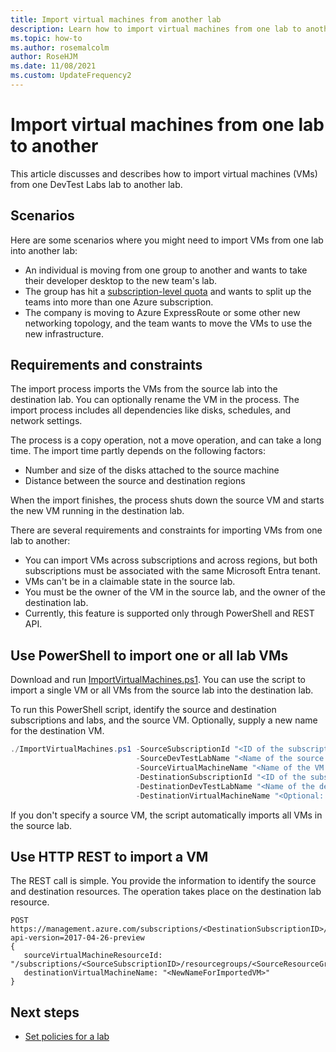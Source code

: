 ```yaml
---
title: Import virtual machines from another lab
description: Learn how to import virtual machines from one lab to another in Azure DevTest Labs.
ms.topic: how-to
ms.author: rosemalcolm
author: RoseHJM
ms.date: 11/08/2021
ms.custom: UpdateFrequency2
---
```


# Import virtual machines from one lab to another

This article discusses and describes how to import virtual machines (VMs) from one DevTest Labs lab to another lab.

## Scenarios
Here are some scenarios where you might need to import VMs from one lab into another lab:

- An individual is moving from one group to another and wants to take their developer desktop to the new team's lab.
- The group has hit a [subscription-level quota](../azure-resource-manager/management/azure-subscription-service-limits.md) and wants to split up the teams into more than one Azure subscription.
- The company is moving to Azure ExpressRoute or some other new networking topology, and the team wants to move the VMs to use the new infrastructure.

## Requirements and constraints

The import process imports the VMs from the source lab into the destination lab. You can optionally rename the VM in the process. The import process includes all dependencies like disks, schedules, and network settings.

The process is a copy operation, not a move operation, and can take a long time. The import time partly depends on the following factors:

- Number and size of the disks attached to the source machine
- Distance between the source and destination regions

When the import finishes, the process shuts down the source VM and starts the new VM running in the destination lab.

There are several requirements and constraints for importing VMs from one lab to another:

- You can import VMs across subscriptions and across regions, but both subscriptions must be associated with the same Microsoft Entra tenant.
- VMs can't be in a claimable state in the source lab.
- You must be the owner of the VM in the source lab, and the owner of the destination lab.
- Currently, this feature is supported only through PowerShell and REST API.

## Use PowerShell to import one or all lab VMs

Download and run [ImportVirtualMachines.ps1](https://github.com/Azure/azure-devtestlab/tree/master/samples/DevTestLabs/Scripts/ImportVirtualMachines). You can use the script to import a single VM or all VMs from the source lab into the destination lab.

To run this PowerShell script, identify the source and destination subscriptions and labs, and the source VM. Optionally, supply a new name for the destination VM.

```powershell
./ImportVirtualMachines.ps1 -SourceSubscriptionId "<ID of the subscription that contains the source lab>"`
                            -SourceDevTestLabName "<Name of the source lab>"`
                            -SourceVirtualMachineName "<Name of the VM to import from the source lab>" `
                            -DestinationSubscriptionId "<ID of the subscription that contains the destination lab>"`
                            -DestinationDevTestLabName "<Name of the destination lab>"`
                            -DestinationVirtualMachineName "<Optional: specify a new name for the imported VM in the destination lab>"
```
If you don't specify a source VM, the script automatically imports all VMs in the source lab.

## Use HTTP REST to import a VM

The REST call is simple. You provide the information to identify the source and destination resources. The operation takes place on the destination lab resource.

```http
POST https://management.azure.com/subscriptions/<DestinationSubscriptionID>/resourceGroups/<DestinationResourceGroup>/providers/Microsoft.DevTestLab/labs/<DestinationLab>/ImportVirtualMachine?api-version=2017-04-26-preview
{
   sourceVirtualMachineResourceId: "/subscriptions/<SourceSubscriptionID>/resourcegroups/<SourceResourceGroup>/providers/microsoft.devtestlab/labs/<SourceLab>/virtualmachines/<NameofVMTobeImported>",
   destinationVirtualMachineName: "<NewNameForImportedVM>"
}
```

## Next steps

- [Set policies for a lab](devtest-lab-set-lab-policy.md)
